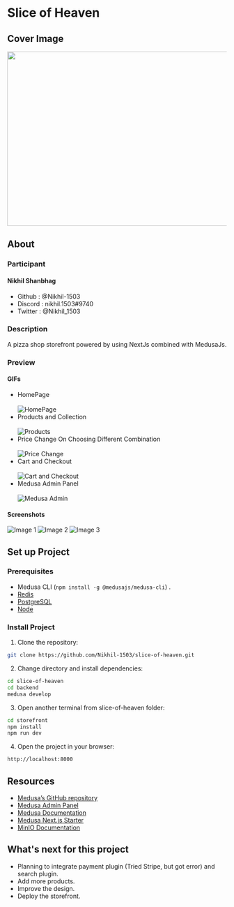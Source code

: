 # Slice of Heaven

## Cover Image

<img src="Cover.png" width="700" height="400">

## About

### Participant

#### Nikhil Shanbhag

- Github : @Nikhil-1503
- Discord : nikhil.1503#9740
- Twitter : @Nikhil_1503

### Description

A pizza shop storefront powered by using NextJs combined with MedusaJs.

### Preview

#### GIFs

- HomePage <br/><br/>
![HomePage](images/gif_one.gif)
- Products and Collection <br/><br/>
![Products](images/gif_two.gif)
- Price Change On Choosing Different Combination <br/><br/>
![Price Change](images/gif_three.gif)
- Cart and Checkout <br/><br/>
![Cart and Checkout](images/gif_four.gif)
- Medusa Admin Panel<br><br/>
![Medusa Admin](images/gif_five.gif)

#### Screenshots

![Image 1](images/img_one.png)
![Image 2](images/img_two.png)
![Image 3](images/img_three.png)

## Set up Project

### Prerequisites

- Medusa CLI (```npm install -g @medusajs/medusa-cli```) .
- [Redis](https://redis.io/)
- [PostgreSQL](https://www.postgresql.org/)
- [Node](https://node.org/)

### Install Project

1. Clone the repository:

```bash
git clone https://github.com/Nikhil-1503/slice-of-heaven.git
```

2. Change directory and install dependencies:

```bash
cd slice-of-heaven
cd backend
medusa develop
```

3. Open another terminal from slice-of-heaven folder:
```bash
cd storefront 
npm install
npm run dev
```

4. Open the project in your browser:
```bash
http://localhost:8000
```

## Resources
- [Medusa’s GitHub repository](https://github.com/medusajs/medusa)
- [Medusa Admin Panel](https://github.com/medusajs/admin)
- [Medusa Documentation](https://docs.medusajs.com/)
- [Medusa Next.js Starter](https://github.com/medusajs/nextjs-starter-medusa)
- [MinIO Documentation](https://min.io/docs/minio/windows/index.html)

## What's next for this project
- Planning to integrate payment plugin (Tried Stripe, but got error) and search plugin.
- Add more products.
- Improve the design.
- Deploy the storefront.
